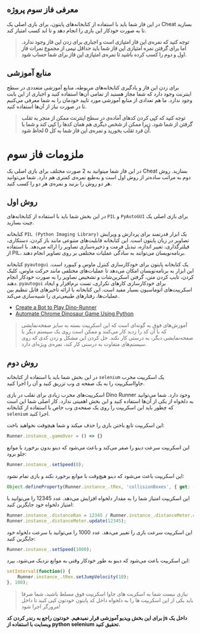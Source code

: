 ## معرفی فاز سوم پروژه
در این فاز شما باید با استفاده از کتابخانه‌های پایتون، برای بازی اصلی یک 
Cheat بسازید تا به صورت خودکار این بازی را انجام دهد و تا ابد کسب امتیاز کند.

>**توجه کنید که نمره‌ی این فاز امتیازی است و اجباری برای زدن این فاز وجود ندارد. اما برای گرفتن نمره امتیازی این فاز شما باید حداقل نیمی از مجموع نمرات فاز اول و دوم را کسب کرده باشید تا نمره‌‌ی امتیازی این فاز برای شما حساب شود.**

## منابع آموزشی
برای زدن این فاز و یادگیری کتابخانه‌های مربوطه، منابع آموزشی متعددی در سطح اینترنت وجود دارد که شما مجاز هستید از تمامی آن‌ها استفاده کنید و اجباری از این بابت وجود ندارد. ما هم تعدادی از منابع آموزشی مورد تایید خودمان را به شما معرفی می‌کنیم تا در صورت نیاز از آن‌ها استفاده کنید.

> **توجه کنید که کپی کردن کدهای آماده‌ی در سطح اینترنت ممکن از منجر به تقلب گرفتن از شما شود. زیرا ممکن از شخص دیگری هم همان کدها را کپی کند و شما با آن فرد تقلب بخورید و نمره‌ی این فاز شما به کل 0 لحاظ شود.**


# ملزومات فاز سوم
در این فاز شما میتوانید به 2 صورت مختلف برای بازی اصلی یک
Cheat
بسازید.
روش دوم به مراتب ساده‌تر از روش اول است و به‌طبع نمره‌ی کمتری هم دارد.
شما می‌توانید هر دو روش را بزنید و نمره‌ی هر دو را کسب کنید.
## روش اول

در این بخش شما باید با استفاده از کتابخانه‌‌‌های `PIL`
و `PyAutoGUI`
برای بازی اصلی یک چیت بسازید.

کتابخانه `PIL (Python Imaging Library)` یک ابزار قدرتمند برای پردازش و ویرایش تصاویر در زبان پایتون است. این کتابخانه قابلیت‌های متنوعی مانند باز کردن، دستکاری، فیلترگذاری، تغییر اندازه، تبدیل فرمت و ذخیره‌سازی تصاویر را ارائه می‌دهد. با استفاده از PIL، برنامه‌نویسان می‌توانند به سادگی عملیات مختلفی بر روی تصاویر انجام دهند.

کتابخانه `pyautogui` یک کتابخانه پایتون برای خودکارسازی کنترل ماوس و کیبورد است. این ابزار به برنامه‌نویسان امکان می‌دهد تا عملیات‌های مختلفی مانند حرکت ماوس، کلیک کردن، تایپ کردن متن، گرفتن اسکرین‌شات و تشخیص تصاویر را به صورت خودکار انجام دهند. `pyautogui` برای خودکارسازی کارهای تکراری، تست نرم‌افزار و ایجاد اسکریپت‌های اتوماسیون بسیار مفید است. این کتابخانه با ارائه تاخیرهای قابل تنظیم بین عملیات‌ها، رفتارهای طبیعی‌تری را شبیه‌سازی می‌کند.

- [Create a Bot to Play Dino-Runner](https://www.youtube.com/watch?v=ktW5QXR6ZpQ)
- [Automate Chrome Dinosaur Game Using Python](https://www.youtube.com/watch?v=UBLLtJG3lLw)

> آموزش‌های فوق به گونه‌ای است که این اسکریپت بسته به سایز صفحه‌نمایشی که با آن کد را زدید کار می‌کنند و ممکن است روی یک سیستم دیگر با صفحه‌نمایشی دیگر، به درستی کار نکند. حل کردن این مشکل و زدن کدی که روی سیستم‌های متفاوت به درستی کار کند، نمره‌‌ی ویژه‌ای دارد.

## روش دوم
در این بخش شما باید با استفاده از کتابخانه `selenium`
یک اسکریپت مخرب جاوااسکریپت را به یک صفحه ی وب تزریق کنید و آن را اجرا کنید.

اسکریپت‌های مخرب زیادی برای تقلب در بازی Dino Runner وجود دارد. شما می‌توانید به دلخواه از یکی از آن‌ها استفاده کنید و این بخش اهمیتی ندارد. کار اصلی شما این است که چطور باید این اسکریپت را روی یک صفحه‌ی وب خاص با استفاده از کتابخانه `selenium` اجرا کنید.

این اسکریپت تابع باختن بازی را حذف میکند و شما هیچوقت نخواهید باخت:
```js
Runner.instance_.gameOver = () => {}
```

این اسکریپت سرعت دینو را صفر می‌کند و باعث می‌شود که دینو بدون برخورد با موانع جلو برود:
```js
Runner.instance_.setSpeed(0);
```

این اسکریپت باعث می‌شود که دینو هیچ‌وقت با موانع برخورد نکند و بازی تمام نشود:
```js
Object.defineProperty(Runner.instance_.tRex, 'collisionBoxes', { get: () => [] });
```

این اسکریپت امتیاز شما را به مقدار دلخواه افزایش می‌دهد. عدد 12345 را می‌توانید با امتیاز دلخواه خود جایگزین کنید:
```js
Runner.instance_.distanceRan = 12345 / Runner.instance_.distanceMeter.config.COEFFICIENT;
Runner.instance_.distanceMeter.update(12345);
```

این اسکریپت سرعت بازی را تغییر می‌دهد. عدد 1000 را می‌توانید با سرعت دلخواه خود جایگزین کنید:
```js
Runner.instance_.setSpeed(1000);
```

این اسکریپت باعث می‌شود که دینو به طور خودکار وقتی به موانع نزدیک می‌شود، بپرد:
```js
setInterval(function() {
    Runner.instance_.tRex.setJumpVelocity(10);
}, 100);
```

> نیازی نیست شما به اسکریت های جاوا اسکریپت فوق مسلط باشید، شما صرفا باید یکی از این اسکریپت ها را به دلخواه داخل کد پایتون خودتون کپی کنید تا داخل مرورگر اجرا شود!

**برای این بخش ویدیو آموزشی قرار نمیدهیم. خودتون راجع به رندر کردن کد js داخل یک وبسایت با استفاده از  python selenium تحقیق کنید.**
